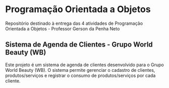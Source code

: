 # Programação Orientada a Objetos
Repositório destinado à entrega das 4 atividades de Programação Orientada a Objetos - Professor Gerson da Penha Neto

## Sistema de Agenda de Clientes - Grupo World Beauty (WB)
Este projeto é um sistema de agenda de clientes desenvolvido para o Grupo World Beauty (WB). O sistema permite gerenciar o cadastro de clientes, produtos/serviços e registrar o consumo de produtos/serviços por cada cliente.
